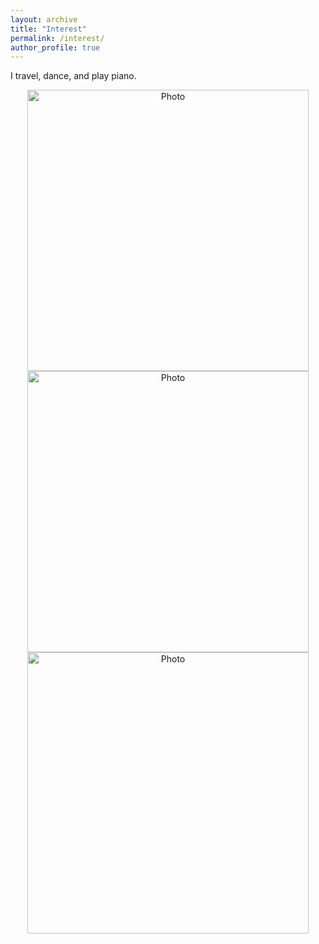 ```yaml
---
layout: archive
title: "Interest"
permalink: /interest/
author_profile: true
---
```

I travel, dance, and play piano.
 
<p align="center">
  <img src="https://wma9.github.io/images/travel.jpg?raw=true" alt="Photo" style="width: 450px;"/> 
  <img src="https://wma9.github.io/images/dance.jpg?raw=true" alt="Photo" style="width: 450px;"/> 
  <img src="https://wma9.github.io/images/piano.jpg?raw=true" alt="Photo" style="width: 450px;"/> 
</p>


